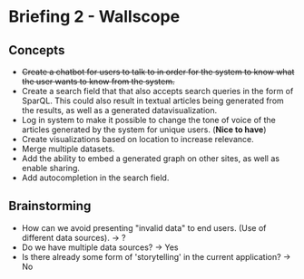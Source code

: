# Briefing 2 - Wallscope

## Concepts

* ~~Create a chatbot for users to talk to in order for the system to know what the user wants to know from the system.~~
* Create a search field that that also accepts search queries in the form of SparQL. This could also result in textual articles being generated from the results, as well as a generated datavisualization.
* Log in system to make it possible to change the tone of voice of the articles generated by the system for unique users. (**Nice to have**)
* Create visualizations based on location to increase relevance.
* Merge multiple datasets.
* Add the ability to embed a generated graph on other sites, as well as enable sharing.
* Add autocompletion in the search field.

## Brainstorming

* How can we avoid presenting "invalid data" to end users. (Use of different data sources). -> ?
* Do we have multiple data sources? -> Yes
* Is there already some form of 'storytelling' in the current application? -> No